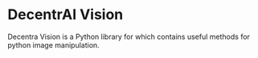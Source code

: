 # DecentrAI Vision

Decentra Vision is a Python library for which contains useful methods for python image manipulation.
